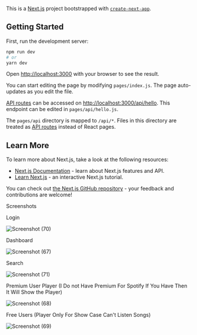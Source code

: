 This is a [Next.js](https://nextjs.org/) project bootstrapped with [`create-next-app`](https://github.com/vercel/next.js/tree/canary/packages/create-next-app).

## Getting Started

First, run the development server:

```bash
npm run dev
# or
yarn dev
```

Open [http://localhost:3000](http://localhost:3000) with your browser to see the result.

You can start editing the page by modifying `pages/index.js`. The page auto-updates as you edit the file.

[API routes](https://nextjs.org/docs/api-routes/introduction) can be accessed on [http://localhost:3000/api/hello](http://localhost:3000/api/hello). This endpoint can be edited in `pages/api/hello.js`.

The `pages/api` directory is mapped to `/api/*`. Files in this directory are treated as [API routes](https://nextjs.org/docs/api-routes/introduction) instead of React pages.

## Learn More

To learn more about Next.js, take a look at the following resources:

- [Next.js Documentation](https://nextjs.org/docs) - learn about Next.js features and API.
- [Learn Next.js](https://nextjs.org/learn) - an interactive Next.js tutorial.

You can check out [the Next.js GitHub repository](https://github.com/vercel/next.js/) - your feedback and contributions are welcome!

Screenshots

Login

![Screenshot (70)](https://user-images.githubusercontent.com/67114280/177296033-78698c40-d8b6-43f2-ad0e-0364576b1c1c.png)

Dashboard

![Screenshot (67)](https://user-images.githubusercontent.com/67114280/177296241-e411f109-08de-48c7-a5c0-9040795f0655.png)

Search

![Screenshot (71)](https://user-images.githubusercontent.com/67114280/177296304-3438f9d7-8372-4bf5-8aa2-8075d2b070a1.png)

Premium User Player (I Do not Have Premium For Spotify If You Have Then It Will Show the Player)

![Screenshot (68)](https://user-images.githubusercontent.com/67114280/177296610-7da2c7ec-911e-4408-8469-bad19f9ffa8c.png)

Free Users (Player Only For Show Case Can't Listen Songs)

![Screenshot (69)](https://user-images.githubusercontent.com/67114280/177296889-35fd06e2-89cb-4260-b531-3c9ff1a19720.png)
